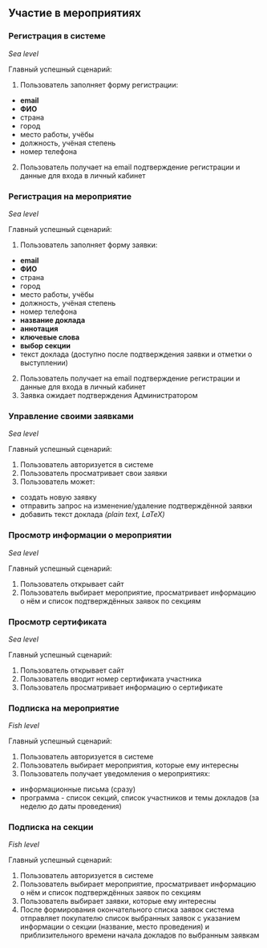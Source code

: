 ## Участие в мероприятиях

### Регистрация в системе
*Sea level*

Главный успешный сценарий:
1. Пользователь заполняет форму регистрации:
  - **email**
  - **ФИО**
  - страна
  - город
  - место работы, учёбы
  - должность, учёная степень
  - номер телефона
2. Пользователь получает на email подтверждение регистрации и данные для входа в личный кабинет

### Регистрация на мероприятие
*Sea level*

Главный успешный сценарий:
1. Пользователь заполняет форму заявки:
  - **email**
  - **ФИО**
  - страна
  - город
  - место работы, учёбы
  - должность, учёная степень
  - номер телефона
  - **название доклада**
  - **аннотация**
  - **ключевые слова**
  - **выбор секции**
  - текст доклада (доступно после подтверждения заявки и отметки о выступлении)
2. Пользователь получает на email подтверждение регистрации и данные для входа в личный кабинет
3. Заявка ожидает подтверждения Администратором

### Управление своими заявками
*Sea level*

Главный успешный сценарий:
1. Пользователь авторизуется в системе
2. Пользователь просматривает свои заявки
3. Пользователь может:
  - создать новую заявку
  - отправить запрос на изменение/удаление подтверждённой заявки
  - добавить текст доклада *(plain text, LaTeX)*

### Просмотр информации о мероприятии
*Sea level*

Главный успешный сценарий:
1. Пользователь открывает сайт
2. Пользователь выбирает мероприятие, просматривает информацию о нём и список подтверждённых заявок по секциям

### Просмотр сертификата
*Sea level*

Главный успешный сценарий:
1. Пользователь открывает сайт
2. Пользователь вводит номер сертификата участника
3. Пользователь просматривает информацию о сертификате

### Подписка на мероприятие
*Fish level*

Главный успешный сценарий:
1. Пользователь авторизуется в системе
2. Пользователь выбирает мероприятия, которые ему интересны
3. Пользователь получает уведомления о мероприятиях:
  - информационные письма (сразу)
  - программа - список секций, список участников и темы докладов (за неделю до даты проведения)

### Подписка на секции
*Fish level*

Главный успешный сценарий:
1. Пользователь авторизуется в системе
2. Пользователь выбирает мероприятие, просматривает информацию о нём и список подтверждённых заявок по секциям
3. Пользователь выбирает заявки, которые ему интересны
4. После формирования окончательного списка заявок система отправляет покупателю список выбранных заявок с указанием информации о секции (название, место проведения) и приблизительного времени начала докладов по выбранным заявкам
